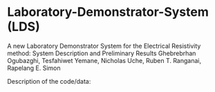 # Laboratory-Demonstrator-System (LDS)
A new Laboratory Demonstrator System for the Electrical Resistivity method: System Description and Preliminary Results
Ghebrebrhan Ogubazghi, Tesfahiwet Yemane, Nicholas Uche, Ruben T. Ranganai, Rapelang E. Simon

Description of the code/data:
